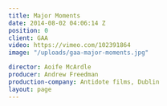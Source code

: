 ```yaml
---
title: Major Moments
date: 2014-08-02 04:06:14 Z
position: 0
client: GAA
video: https://vimeo.com/102391864
image: "/uploads/gaa-major-moments.jpg"

director: Aoife McArdle
producer: Andrew Freedman
production-company: Antidote films, Dublin
layout: page
---
```


